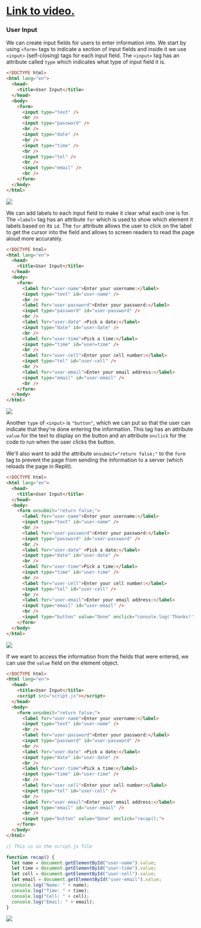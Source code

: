 # [Link to video.](https://www.youtube.com/watch?v=xk3aCm9XY8M&list=PLVD25niNi0BnHHieFb-9egE6e3kno8Su-)

### User Input

We can create input fields for users to enter information into. We start by using `<form>` tags to indicate a section of input fields and inside it we use   `<input>` (self-closing) tags for each input field. The `<input>` tag has an attribute called `type` which indicates what type of input field it is.

```html
<!DOCTYPE html>
<html lang="en">
  <head>
    <title>User Input</title>
  </head>
  <body>
    <form>
      <input type="text" />
      <br />
      <input type="password" />
      <br />
      <input type="date" />
      <br />
      <input type="time" />
      <br />
      <input type="tel" />
      <br />
      <input type="email" />
      <br />
    </form>
  </body>
</html>
```

![](../../Images/JS_Input_1.png)

We can add labels to each input field to make it clear what each one is for. The `<label>` tag has an attribute `for` which is used to show which element it labels based on its `id`. The `for` attribute allows the user to click on the label to get the cursor into the field and allows to screen readers to read the page aloud more accurately.

```html
<!DOCTYPE html>
<html lang="en">
  <head>
    <title>User Input</title>
  </head>
  <body>
    <form>
      <label for="user-name">Enter your username:</label>
      <input type="text" id="user-name" />
      <br />
      <label for="user-password">Enter your password:</label>
      <input type="password" id="user-password" />
      <br />
      <label for="user-date" >Pick a date:</label>
      <input type="date" id="user-date" />
      <br />
      <label for="user-time">Pick a time:</label>
      <input type="time" id="user=time" />
      <br />
      <label for="user-cell">Enter your cell number:</label>
      <input type="tel" id="user-cell" />
      <br />
      <label for="user-email">Enter your email address:</label>
      <input type="email" id="user-email" />
      <br />
    </form>
  </body>
</html>
```

![](../../Images/JS_Input_2.png)

Another `type` of `<input>` is `"button"`, which we can put so that the user can indicate that they're done entering the information. This tag has an attribute `value` for the text to display on the button and an attribute `onclick` for the code to run when the user clicks the button.

We'll also want to add the attribute `onsubmit="return false;"` to the `form` tag to prevent the page from sending the information to a server (which reloads the page in Replit).

```html
<!DOCTYPE html>
<html lang="en">
  <head>
    <title>User Input</title>
  </head>
  <body>
    <form onsubmit="return false;">
      <label for="user-name">Enter your username:</label>
      <input type="text" id="user-name" />
      <br />
      <label for="user-password">Enter your password:</label>
      <input type="password" id="user-password" />
      <br />
      <label for="user-date" >Pick a date:</label>
      <input type="date" id="user-date" />
      <br />
      <label for="user-time">Pick a time:</label>
      <input type="time" id="user-time" />
      <br />
      <label for="user-cell">Enter your cell number:</label>
      <input type="tel" id="user-cell" />
      <br />
      <label for="user-email">Enter your email address:</label>
      <input type="email" id="user-email" />
      <br />
      <input type="button" value="Done" onclick="console.log('Thanks!');">
    </form>
  </body>
</html>
```

![](../../Images/JS_Input3.png)

If we want to access the information from the fields that were entered, we can use the `value` field on the element object.

```html
<!DOCTYPE html>
<html lang="en">
  <head>
    <title>User Input</title>
    <script src="script.js"></script>
  </head>
  <body>
    <form onsubmit="return false;">
      <label for="user-name">Enter your username:</label>
      <input type="text" id="user-name" />
      <br />
      <label for="user-password">Enter your password:</label>
      <input type="password" id="user-password" />
      <br />
      <label for="user-date" >Pick a date:</label>
      <input type="date" id="user-date" />
      <br />
      <label for="user-time">Pick a time:</label>
      <input type="time" id="user-time" />
      <br />
      <label for="user-cell">Enter your cell number:</label>
      <input type="tel" id="user-cell" />
      <br />
      <label for="user-email">Enter your email address:</label>
      <input type="email" id="user-email" />
      <br />
      <input type="button" value="Done" onclick="recap();">
    </form>
  </body>
</html>
```

```js
// This is in the script.js file

function recap() {
  let name = document.getElementById("user-name").value;
  let time = document.getElementById("user-time").value;
  let cell = document.getElementById("user-cell").value;
  let email = document.getElementById("user-email").value;
  console.log("Name: " + name);
  console.log("Time: " + time);
  console.log("Cell: " + cell);
  console.log("Email: " + email);
}
```

![](../../Images/JS_Input4.png)
